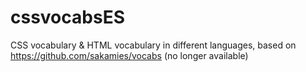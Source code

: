 # cssvocabsES
CSS vocabulary &amp; HTML vocabulary in different languages, based on https://github.com/sakamies/vocabs (no longer available)
